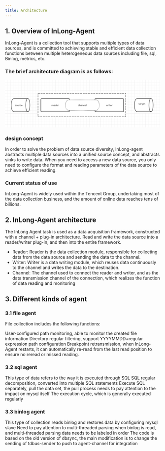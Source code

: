 ```yaml
---
title: Architecture
---
```


## 1. Overview of InLong-Agent
InLong-Agent is a collection tool that supports multiple types of data sources, and is committed to achieving stable and efficient data collection functions between multiple heterogeneous data sources including file, sql, Binlog, metrics, etc.

### The brief architecture diagram is as follows:
![](img/architecture.png)

### design concept
In order to solve the problem of data source diversity, InLong-agent abstracts multiple data sources into a unified source concept, and abstracts sinks to write data. When you need to access a new data source, you only need to configure the format and reading parameters of the data source to achieve efficient reading.

### Current status of use
InLong-Agent is widely used within the Tencent Group, undertaking most of the data collection business, and the amount of online data reaches tens of billions.

## 2. InLong-Agent architecture
The InLong Agent task is used as a data acquisition framework, constructed with a channel + plug-in architecture. Read and write the data source into a reader/writer plug-in, and then into the entire framework.

+ Reader: Reader is the data collection module, responsible for collecting data from the data source and sending the data to the channel.
+ Writer: Writer is a data writing module, which reuses data continuously to the channel and writes the data to the destination.
+ Channel: The channel used to connect the reader and writer, and as the data transmission channel of the connection, which realizes the function of data reading and monitoring


## 3. Different kinds of agent
### 3.1 file agent
File collection includes the following functions:

User-configured path monitoring, able to monitor the created file information
Directory regular filtering, support YYYYMMDD+regular expression path configuration
Breakpoint retransmission, when InLong-Agent restarts, it can automatically re-read from the last read position to ensure no reread or missed reading.

### 3.2 sql agent
This type of data refers to the way it is executed through SQL
SQL regular decomposition, converted into multiple SQL statements
Execute SQL separately, pull the data set, the pull process needs to pay attention to the impact on mysql itself
The execution cycle, which is generally executed regularly

### 3.3 binlog agent
This type of collection reads binlog and restores data by configuring mysql slave
Need to pay attention to multi-threaded parsing when binlog is read, and multi-threaded parsing data needs to be labeled in order
The code is based on the old version of dbsync, the main modification is to change the sending of tdbus-sender to push to agent-channel for integration




